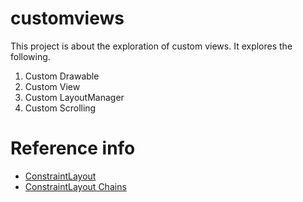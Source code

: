 # customviews

This project is about the exploration of custom views. It explores the following.

1. Custom Drawable
2. Custom View
3. Custom LayoutManager
4. Custom Scrolling

# Reference info
- [ConstraintLayout](https://developer.android.com/reference/android/support/constraint/ConstraintLayout#CenteringPositioning)
- [ConstraintLayout Chains](https://medium.com/@nomanr/constraintlayout-chains-4f3b58ea15bb)
